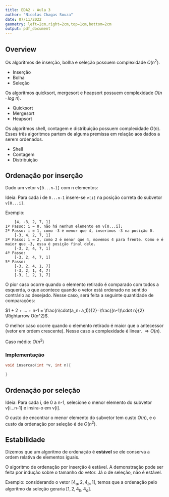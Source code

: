```yaml
---
title: EDA2 - Aula 3
author: "Nicolas Chagas Souza"
date: 07/11/2022
geometry: left=2cm,right=2cm,top=1cm,bottom=2cm
output: pdf_document
---
```


## Overview

Os algoritmos de inserção, bolha e seleção possuem complexidade $O(n^2)$.

- Inserção
- Bolha
- Seleção

Os algoritmos quicksort, mergesort e heapsort possuem complexidade $O(n\cdot log\ n)$.

- Quicksort
- Mergesort
- Heapsort

Os algoritmos shell, contagem e distribuição possuem complexidade $O(n)$. Esses três algoritmos partem de alguma premissa em relação aos dados a serem ordenados.

- Shell
- Contagem
- Distribuição

## Ordenação por inserção

Dado um vetor `v[0...n-1]` com n elementos:

Ideia: Para cada i de `0...n-1` insere-se `v[i]` na posição correta do subvetor `v[0...i]`.

Exemplo:

```
    [4, -3, 2, 7, 1]
1º Passo: i = 0, não há nenhum elemento em v[0...i];
2º Passo: i = 1, como -3 é menor que 4, inserimos -3 na posição 0.
    [-3, 4, 2, 7, 1]
3º Passo: i = 2, como 2 é menor que 4, movemos 4 para frente. Como e é maior que -3, essa é posição final dele.
    [-3, 2, 4, 7, 1]
4º Passo: 
    [-3, 2, 4, 7, 1]
5º Passo:
    [-3, 2, 4, 1, 7]
    [-3, 2, 1, 4, 7]
    [-3, 1, 2, 1, 7]
```

O pior caso ocorre quando o elemento retirado é comparado com todos a esquerda, o que acontece quando o vetor está ordenado no sentido contrário ao desejado. Nesse caso, será feita a seguinte quantidade de comparações:

$1 + 2 + ... + n-1 = \frac{n\cdot(a_n+a_1)}{2}=\frac{(n-1)\cdot n}{2} \Rightarrow O(n^2)$.

O melhor caso ocorre quando o elemento retirado é maior que o antecessor (vetor em ordem crescente). Nesse caso a complexidade é linear. $\Rightarrow O(n)$.

Caso médio: $O(n^2)$

### Implementação

```c
void insercao(int *v, int n){

}

```

## Ordenação por seleção

Ideia: Para cada i, de 0 a n-1, selecione o menor elemento do subvetor v[i...n-1] e insira-o em v[i].

O custo de encontrar o menor elemento do subvetor tem custo $O(n)$, e o custo da ordenação por seleção é de $O(n^2)$.

## Estabilidade

Dizemos que um algoritmo de ordenação é **estável** se ele conserva a ordem relativa de elementos iguais.

O algoritmo de ordenação por inserção é estável. A demonstração pode ser feita por indução sobre o tamanho do vetor. Já o de seleção, não é estável.

Exemplo: considerando o vetor $[4_a, 2, 4_b, 1]$, temos que a ordenação pelo algoritmo da seleção geraria $[1, 2, 4_b, 4_a]$.
